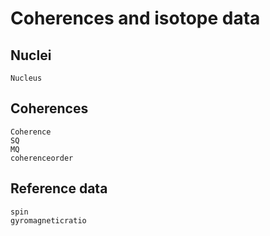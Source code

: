 # Coherences and isotope data

## Nuclei

```@docs; canonical=false
Nucleus
```

## Coherences

```@docs; canonical=false
Coherence
SQ
MQ
coherenceorder
```

## Reference data

```@docs; canonical=false
spin
gyromagneticratio
```